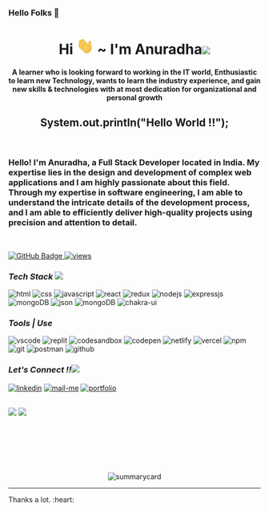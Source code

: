 ### Hello  Folks 👋
<h1 align="center">Hi <img src="https://raw.githubusercontent.com/ABSphreak/ABSphreak/master/gifs/Hi.gif" width="35" /> ~ I'm Anuradha<img width="33" bottom="-20" src="https://user-images.githubusercontent.com/97526754/173172254-697ba77e-bed8-4ffc-b1d1-2c20ede245b0.gif" /></h1>
<h4 align="center" margin="0px">A learner who is looking forward to working in the IT world, Enthusiastic to learn new Technology, wants to learn the industry experience, and gain new skills & technologies with at most dedication for organizational and personal growth</h4>
<h2 align="center">System.out.println("Hello World !!");</h2>
<img src="https://img.freepik.com/free-vector/cute-girl-working-laptop-cartoon_138676-2958.jpg?size=626&ext=jpg&ga=GA1.1.2001943862.1674744363&semt=ais" width="800" align="centre" marginLeft="300px" alt="" />

### Hello! I'm Anuradha, a Full Stack Developer located in India. My expertise lies in the design and development of complex web applications and I am highly passionate about this field. Through my expertise in software engineering, I am able to understand the intricate details of the development process, and I am able to efficiently deliver high-quality projects using precision and attention to detail.

  
<br/>
<p align="centre"> 
<a href="https://github.com/Anuradhagupta28/?tab=followers"><img src="https://img.shields.io/github/followers/Anuradhagupta28?label=Followers&style=social" alt="GitHub Badge">              <img src="https://komarev.com/ghpvc/?username=Anuradhagupta28&color=green" alt="views" /> </a>
</p>
<h3><i>Tech Stack <img src="https://camo.githubusercontent.com/beb64ff21c883e318e4f5db5231c2ba4175705bea1c9249e82a41ab375db4f75/68747470733a2f2f6d65646961322e67697068792e636f6d2f6d656469612f51737347456d706b79454f684243623765312f67697068792e6769663f6369643d656366303565343761306e336769316266716e74716d6f62386739616964316f796a327772336473336d67373030626c267269643d67697068792e676966" width="35"/></i></h3>
<p align="left">
  <img src="https://img.shields.io/badge/html5-%23E34F26.svg?style=for-the-badge&logo=html5&logoColor=white" alt="html"/>
  <img src="https://img.shields.io/badge/css3-%231572B6.svg?style=for-the-badge&logo=css3&logoColor=white" alt="css"/>
  <img src="https://img.shields.io/badge/javascript-%23323330.svg?style=for-the-badge&logo=javascript&logoColor=%23F7DF1E" alt="javascript"/>
  <img src="https://img.shields.io/badge/react-%2320232a.svg?style=for-the-badge&logo=react&logoColor=%2361DAFB" alt="react"/>
  <img src="https://img.shields.io/badge/redux-%23593d88.svg?style=for-the-badge&logo=redux&logoColor=white" alt="redux"/>
  <img src="https://img.shields.io/badge/Node.js-339933?style=for-the-badge&logo=nodedotjs&logoColor=white" alt="nodejs" />
  <img src="https://img.shields.io/badge/express.js-%23404d59.svg?style=for-the-badge&logo=express&logoColor=%2361DAFB" alt="expressjs" />
  <img src="https://img.shields.io/badge/MongoDB-%234ea94b.svg?style=for-the-badge&logo=mongodb&logoColor=white" alt="mongoDB" />
  <img src="https://img.shields.io/badge/json-5E5C5C?style=for-the-badge&logo=json&logoColor=white" alt="json" />
    <img src="https://img.shields.io/badge/java-%234ea94b.svg?style=for-the-badge&logo=java&logoColor=white" alt="mongoDB" />
  <img src="https://img.shields.io/badge/Chakra--UI-319795?style=for-the-badge&logo=chakra-ui&logoColor=white" alt="chakra-ui" />
</p>
<!-- <img src="" alt="" /> -->
<h3><i>Tools | Use</i></h3>
<p align="left">
  <img src="https://img.shields.io/badge/VSCode-0078D4?style=for-the-badge&logo=visual%20studio%20code&logoColor=white" alt="vscode" />
  <img src="https://img.shields.io/badge/replit-667881?style=for-the-badge&logo=replit&logoColor=white" alt="replit" />
  <img src="https://img.shields.io/badge/Codesandbox-000000?style=for-the-badge&logo=CodeSandbox&logoColor=white" alt="codesandbox" />
  <img src="https://img.shields.io/badge/Codepen-000000?style=for-the-badge&logo=codepen&logoColor=white" alt="codepen" />
  <img src="https://img.shields.io/badge/Netlify-00C7B7?style=for-the-badge&logo=netlify&logoColor=white" alt="netlify" />
  <img src="https://img.shields.io/badge/Vercel-000000?style=for-the-badge&logo=vercel&logoColor=white" alt="vercel" />
  
  
  <img src="https://img.shields.io/badge/NPM-%23000000.svg?style=for-the-badge&logo=npm&logoColor=white" alt="npm"/>

  <img src="https://img.shields.io/badge/Git-f44d27?style=for-the-badge&logo=git&logoColor=white" alt="git"/>
  <img src="https://img.shields.io/badge/Postman-FF6C37?style=for-the-badge&logo=Postman&logoColor=white" alt="postman"/>
  <img src="https://img.shields.io/badge/GitHub-100000?style=for-the-badge&logo=github&logoColor=white" alt="github"/>
</p>
<h3><i>Let's Connect !!<img src="https://raw.githubusercontent.com/Anuradhagupta28/Anuradhagupta28/main/Assets/handshake.gif" width="100" /></i></h3>
<p align="left">
  <a href="https://www.linkedin.com/in/anuradha-gupta-9a872421b/" target="blank"><img align="center" src="https://img.shields.io/badge/LinkedIn-0077B5?style=for-the-badge&logo=linkedin&logoColor=white" alt="linkedin" /></a>
  <a title="annugupta8512@gmail.com" href="mailto:annugupta8512@gmail.com" target="blank"><img align="center" src="https://img.shields.io/badge/Gmail-D14836?style=for-the-badge&logo=gmail&logoColor=white" alt="mail-me" /></a>
  <a href="https://647766374ac8633b03c7e021--bucolic-medovik-c30407.netlify.app/#" target="_blank"><img align="center" src="https://img.shields.io/badge/website-000000?style=for-the-badge&logo=About.me&logoColor=white" alt="portfolio" /></a>
</p>
<br />
<div>

  <img width="50%"  src="https://github-readme-stats.vercel.app/api?username=Anuradhagupta28&show_icons=true&theme=gradient" />
  <img width="38%"  src="https://github-readme-stats.vercel.app/api/top-langs/?username=Anuradhagupta28&layout=compact" />


</div>
<br />
<!-- <img src="https://activity-graph.herokuapp.com/graph?username=shivraj32644&theme=minimal" alt="activitygraph" />  -->
<br />
<p align="center"><img src="https://github-readme-streak-stats.herokuapp.com/?Anuradhagupta28" alt=""/></p>
<p align="center" ><img src="https://github-profile-trophy.vercel.app/?username=Anuradhagupta28" alt=""/> </p>
<p align="center"><img src="https://github-profile-summary-cards.vercel.app/api/cards/profile-details?username=Anuradhagupta28&theme=vue" alt="summarycard"/> </p>
<hr />
<p align="centre" margin="auto">Thanks a lot. :heart:<p>
